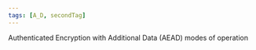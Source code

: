 ```yaml
---
tags: [A_D, secondTag]
---
```

Authenticated Encryption with Additional Data (AEAD) modes of operation